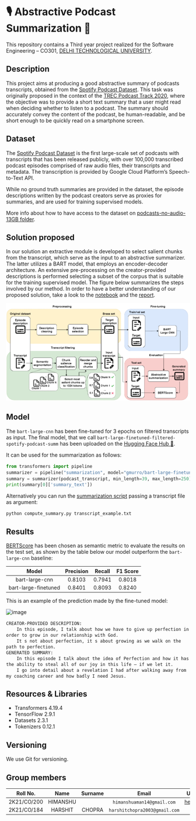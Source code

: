# 🎙️ Abstractive Podcast Summarization 📄

This repository contains a Third year project realized for the Software Engineering – CO301, [DELHI TECHNOLOGICAL UNIVERSITY](http://www.dtu.ac.in/).

## Description

This project aims at producing a good abstractive summary of podcasts transcripts, obtained from the [Spotify Podcast Dataset](https://podcastsdataset.byspotify.com/). 
This task was originally proposed in the context of the [TREC Podcast Track 2020](https://trecpodcasts.github.io/participant-instructions-2020.html), where the objective was to provide a short text summary that a user might read when deciding whether to listen to a podcast. The summary should accurately convey the content of the podcast, be human-readable, and be short enough to be quickly read on a smartphone screen.

## Dataset
The [Spotify Podcast Dataset](https://arxiv.org/abs/2004.04270) is the first large-scale set of podcasts with transcripts that has been released publicly, with over 100,000 transcribed podcast episodes comprised of raw audio files, their transcripts and metadata. The transcription is provided by Google Cloud Platform’s Speech-to-Text API.

While no ground truth summaries are provided in the dataset, the episode descriptions written by the podcast creators serve as proxies for summaries, and are used for training supervised models.

More info about how to have access to the dataset on [podcasts-no-audio-13GB folder](./podcasts-no-audio-13GB/README.md).

## Solution proposed
In our solution an extractive module is developed to select salient chunks from the transcript, which serve as the input to an abstractive summarizer. The latter utilizes a BART model, that employs an encoder-decoder architecture.
An extensive pre-processing on the creator-provided descriptions is performed selecting a subset of the corpus that is suitable for the training supervised model.
The figure below summarizes the steps involved by our method.
In order to have a better understanding of our proposed solution, take a look to the [notebook](abstractive_podcast_summarization.ipynb) and the [report](./report.pdf).

![](./assets/img/diagram.png)

## Model
The `bart-large-cnn` has been fine-tuned for 3 epochs on filtered transcripts as input.
The final model, that we call `bart-large-finetuned-filtered-spotify-podcast-summ` has been uploaded on the [Hugging Face Hub 🤗](https://huggingface.co/gmurro/bart-large-finetuned-filtered-spotify-podcast-summ).

It can be used for the summarization as follows:

```python
from transformers import pipeline
summarizer = pipeline("summarization", model="gmurro/bart-large-finetuned-filtered-spotify-podcast-summ", tokenizer="gmurro/bart-large-finetuned-filtered-spotify-podcast-summ")
summary = summarizer(podcast_transcript, min_length=39, max_length=250)
print(summary[0]['summary_text'])
```

Alternatively you can run the [summarization script](./compute_summary.py) passing a transcript file as argument:
```
python compute_summary.py transcript_example.txt
```


## Results
[BERTScore](https://github.com/Tiiiger/bert_score) has been chosen as semantic metric to evaluate the results on the test set, as shown by the table below our model outperform the `bart-large-cnn` baseline:

|           Model        | Precision  |   Recall   |  F1 Score  |
|:----------------------:|:----------:|:----------:|:----------:|
|    bart-large-cnn      |   0.8103   |   0.7941   |   0.8018   |
|  bart-large-finetuned  |   0.8401   |   0.8093   |   0.8240   |


This is an example of the prediction made by the fine-tuned model:

![image](https://github.com/heyhimansh/PodSnap.AI/assets/72097380/e8fe0422-6467-4138-bfb3-af40c9ed373e)

```
CREATOR-PROVIDED DESCRIPTION:  
    In this episode, I talk about how we have to give up perfection in order to grow in our relationship with God.
    It s not about perfection, it s about growing as we walk on the path to perfection.
GENERATED SUMMARY:
    In this episode I talk about the idea of Perfection and how it has the ability to steal all of our joy in this life — if we let it.
    I go into detail about a revelation I had after walking away from my coaching career and how badly I need Jesus.
```

## Resources & Libraries

- Transformers 4.19.4
- TensorFlow 2.9.1
- Datasets 2.3.1
- Tokenizers 0.12.1



## Versioning

We use Git for versioning.



## Group members

| Roll No.    |   Name    |  Surname  |                 Email               |                       Username                   |
| :---------: | :-------: | :-------: | :---------------------------------: | :----------------------------------------------: |
| 2K21/CO/200 | HIMANSHU  |           | `himanshuaman14@gmail.com`          |    [heyHimansh](https://github.com/heyhimansh)   |
| 2K21/CO/184 | HARSHIT   |  CHOPRA   |    `harshitchopra2003@gmail.com`    |      [MadVIJ](https://github.com/MadVij2021)     |



